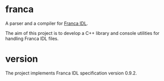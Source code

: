 # franca
A parser and a compiler for [Franca IDL](https://github.com/franca/franca).

The aim of this project is to develop a C++ library and console utilities for
handling Franca IDL files.

# version
The project implements Franca IDL specification version 0.9.2.
